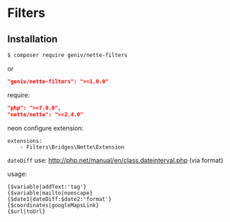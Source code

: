 Filters
=======

Installation
------------
```sh
$ composer require geniv/nette-filters
```
or
```json
"geniv/nette-filters": ">=1.0.0"
```

require:
```json
"php": ">=7.0.0",
"nette/nette": ">=2.4.0"
```

neon configure extension:
```neon
extensions:
    - Filters\Bridges\Nette\Extension
```

`dateDiff` use: http://php.net/manual/en/class.dateinterval.php (via format)

usage:
```latte
{$variable|addText:'tag'}
{$variable|mailto|noescape}
{$date1|dateDiff:$date2:'format'}
{$coordinates|googleMapsLink}
{$url|toUrl}
```
